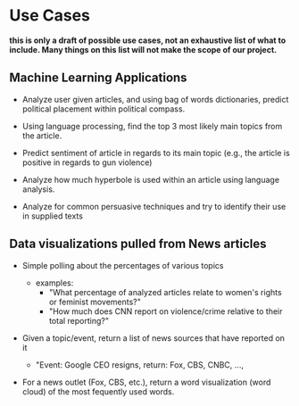 # Use Cases

**this is only a draft of possible use cases, not an exhaustive list of what to include. Many things on this list will not make
the scope of our project.**

## Machine Learning Applications

- Analyze user given articles, and using bag of words dictionaries, predict political placement within political compass.

- Using language processing, find the top 3 most likely main topics from the article.

- Predict sentiment of article in regards to its main topic (e.g., the article is positive in regards to gun violence)
 
- Analyze how much hyperbole is used within an article using language analysis. 

- Analyze for common persuasive techniques and try to identify their use in supplied texts 
 
## Data visualizations pulled from News articles

- Simple polling about the percentages of various topics
  - examples:
    - "What percentage of analyzed articles relate to women's rights or feminist movements?" 
    - "How much does CNN report on violence/crime relative to their total reporting?"
  
- Given a topic/event, return a list of news sources that have reported on it 

  - "Event: Google CEO resigns, return: Fox, CBS, CNBC, ..., 
  
- For a news outlet (Fox, CBS, etc.), return a word visualization (word cloud) of the most fequently used words.
